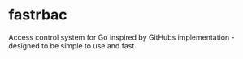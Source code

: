 fastrbac
========

Access control system for Go inspired by GitHubs implementation - designed to be simple to use and fast.
